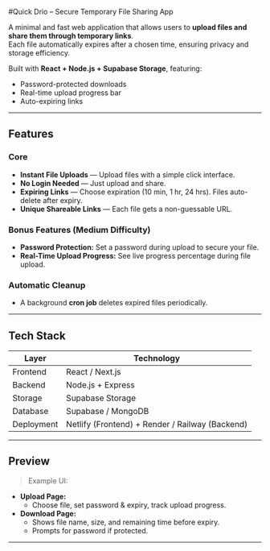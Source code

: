 #Quick Drio – Secure Temporary File Sharing App

A minimal and fast web application that allows users to **upload files and share them through temporary links**.  
Each file automatically expires after a chosen time, ensuring privacy and storage efficiency.  

Built with **React + Node.js + Supabase Storage**, featuring:
-  Password-protected downloads  
-  Real-time upload progress bar  
-  Auto-expiring links  

---

##  Features

### Core
- **Instant File Uploads** — Upload files with a simple click interface.  
- **No Login Needed** — Just upload and share.  
- **Expiring Links** — Choose expiration (10 min, 1 hr, 24 hrs). Files auto-delete after expiry.  
- **Unique Shareable Links** — Each file gets a non-guessable URL.

###  Bonus Features (Medium Difficulty)
- **Password Protection:** Set a password during upload to secure your file.  
- **Real-Time Upload Progress:** See live progress percentage during file upload.  

###  Automatic Cleanup
- A background **cron job** deletes expired files periodically.  

---

## Tech Stack

| Layer | Technology |
|-------|-------------|
| Frontend | React / Next.js |
| Backend | Node.js + Express |
| Storage | Supabase Storage |
| Database | Supabase / MongoDB |
| Deployment | Netlify (Frontend) + Render / Railway (Backend) |

---

## Preview

> Example UI:

- **Upload Page:**  
  - Choose file, set password & expiry, track upload progress.  
- **Download Page:**  
  - Shows file name, size, and remaining time before expiry.  
  - Prompts for password if protected.

---

